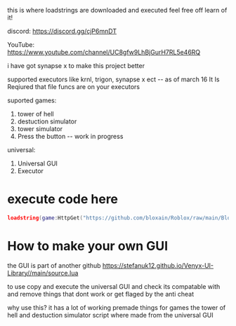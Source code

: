 this is where loadstrings are downloaded and executed feel free off learn of it!

discord: https://discord.gg/cjP6mnDT

YouTube: https://www.youtube.com/channel/UC8gfw9LhBjGurH7RL5e46RQ

i have got synapse x to make this project better

supported executors like krnl, trigon, synapse x ect -- as of march 16 It Is Reqiured that file funcs are on your executors

suported games:

1. tower of hell
2. destuction simulator
3. tower simulator
4. Press the button -- work in progress

universal:

1. Universal GUI
2. Executor

# execute code here

```lua
loadstring(game:HttpGet("https://github.com/bloxain/Roblox/raw/main/Bloxhub.Lua"))()
```
# How to make your own GUI


the GUI is part of another github https://stefanuk12.github.io/Venyx-UI-Library//main/source.lua

to use copy and execute the universal GUI and check its compatable with and remove things that dont work or get flaged by the anti cheat

why use this?
it has a lot of working premade things for games the tower of hell and destuction simulator script where made from the universal GUI
